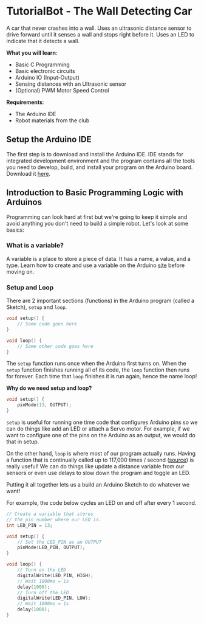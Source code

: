 # TutorialBot - The Wall Detecting Car

A car that never crashes into a wall. Uses an ultrasonic distance sensor to drive forward until it senses a wall and stops right before it. Uses an LED to indicate that it detects a wall.

**What you will learn**:
 - Basic C Programming
 - Basic electronic circuits
 - Arduino IO (Input-Output)
 - Sensing distances with an Ultrasonic sensor
 - (Optional) PWM Motor Speed Control

**Requirements**:
- The Arduino IDE 
- Robot materials from the club

## Setup the Arduino IDE
The first step is to download and install the Arduino IDE. IDE stands for integrated development environment and the program contains all the tools you need to develop, build, and install your program on the Arduino board. Download it [here](https://www.arduino.cc/en/main/software).

## Introduction to Basic Programming Logic with Arduinos
Programming can look hard at first but we're going to keep it simple and avoid anything you don't need to build a simple robot. Let's look at some basics:

### What is a variable?
A variable is a place to store a piece of data. It has a name, a value, and a type.
Learn how to create and use a variable on the Arduino [site](https://www.arduino.cc/en/Tutorial/Variables) before moving on.

### Setup and Loop
There are 2 important sections (functions) in the Arduino program (called a Sketch), `setup` and `loop`. 

```c
void setup() {
	// Some code goes here
}

void loop() {
	// Some other code goes here
}
```

The `setup` function runs once when the Arduino first turns on. When the `setup` function finishes running all of its code, the `loop` function then runs for forever.  Each time that `loop` finishes it is run again, hence the name loop!

**Why do we need setup and loop?**
```c
void setup() {
	pinMode(13, OUTPUT);
}
```
`setup` is useful for running one time code that configures Arduino pins so we can do things like add an LED or attach a Servo motor. For example, if we want to configure one of the pins on the Arduino as an output, we would do that in setup.

On the other hand, `loop` is where most of our program actually runs. Having a function that is continually called up to 117,000 times / second ([source](https://learn.sparkfun.com/blog/1687)) is really useful! We can do things like update a distance variable from our sensors or even use delays to slow down the program and toggle an LED.

Putting it all together lets us a build an Arduino Sketch to do whatever we want!

For example, the code below cycles an LED on and off after every 1 second.

```c
// Create a variable that stores
// the pin number where our LED is.
int LED_PIN = 13;

void setup() {
	// Set the LED_PIN as an OUTPUT
	pinMode(LED_PIN, OUTPUT);
}

void loop() {
	// Turn on the LED
	digitalWrite(LED_PIN, HIGH);
	// Wait 1000ms = 1s
	delay(1000);
	// Turn off the LED
	digitalWrite(LED_PIN, LOW);
	// Wait 1000ms = 1s
	delay(1000);
}
```

<!--stackedit_data:
eyJoaXN0b3J5IjpbLTE3NTc0NzU4NjQsNjA5Mjc4NjA5LC0xND
IwMjgyNzE4LDE5OTU3NjMyODQsOTUzMDYwNzczLDE5NDMwMDc1
NDMsLTgwNjM0NDgwOCw5ODQ5MzAxODVdfQ==
-->